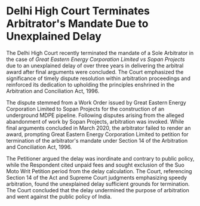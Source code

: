 # Delhi High Court Terminates Arbitrator's Mandate Due to Unexplained Delay

The Delhi High Court recently terminated the mandate of a Sole Arbitrator in the case of *Great Eastern Energy Corporation Limited vs Sopan Projects* due to an unexplained delay of over three years in delivering the arbitral award after final arguments were concluded. The Court emphasized the significance of timely dispute resolution within arbitration proceedings and reinforced its dedication to upholding the principles enshrined in the Arbitration and Conciliation Act, 1996.

The dispute stemmed from a Work Order issued by Great Eastern Energy Corporation Limited to Sopan Projects for the construction of an underground MDPE pipeline. Following disputes arising from the alleged abandonment of work by Sopan Projects, arbitration was invoked. While final arguments concluded in March 2020, the arbitrator failed to render an award, prompting Great Eastern Energy Corporation Limited to petition for termination of the arbitrator's mandate under Section 14 of the Arbitration and Conciliation Act, 1996.

The Petitioner argued the delay was inordinate and contrary to public policy, while the Respondent cited unpaid fees and sought exclusion of the Suo Moto Writ Petition period from the delay calculation. The Court, referencing Section 14 of the Act and Supreme Court judgments emphasizing speedy arbitration, found the unexplained delay sufficient grounds for termination. The Court concluded that the delay undermined the purpose of arbitration and went against the public policy of India.
